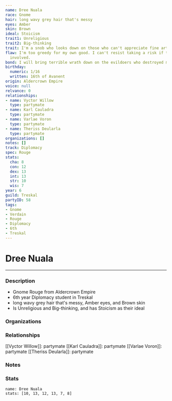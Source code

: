 ```yaml
---
name: Dree Nuala
race: Gnome
hair: long wavy grey hair that's messy
eyes: Amber
skin: Brown
ideal: Stoicism
trait1: Unreligious
trait2: Big-thinking
trait: I'm a snob who looks down on those who can't appreciate fine art.
flaw: I'm too greedy for my own good. I can't resist taking a risk if there's money
  involved.
bond: I will bring terrible wrath down on the evildoers who destroyed my homeland.
birthday:
  numeric: 1/16
  written: 16th of Avanent
origin: Aldercrown Empire
voice: null
relvance: 0
relationships:
- name: Vyctor Willow
  type: partymate
- name: Karl Cauladra
  type: partymate
- name: Varlae Voron
  type: partymate
- name: Theriss Deularla
  type: partymate
organizations: []
notes: []
track: Diplomacy
spec: Rouge
stats:
  cha: 8
  con: 12
  dex: 13
  int: 13
  str: 10
  wis: 7
year: 6
guild: Treskal
partyID: 58
tags:
- Gnome
- Verdain
- Rouge
- Diplomacy
- 6th
- Treskal
---
```

# Dree Nuala
---
### Description
- Gnome Rouge from Aldercrown Empire
- 6th year Diplomacy student in Treskal
- long wavy grey hair that's messy, Amber eyes, and Brown skin
- Is Unreligious and Big-thinking, and has Stoicism as their ideal

### Organizations

### Relationships
[[Vyctor Willow]]: partymate
[[Karl Cauladra]]: partymate
[[Varlae Voron]]: partymate
[[Theriss Deularla]]: partymate

### Notes

### Stats
```statblock
name: Dree Nuala
stats: [10, 13, 12, 13, 7, 8]
```